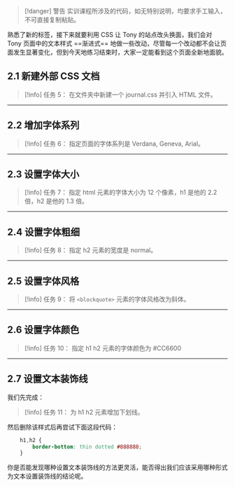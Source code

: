 >[!danger] 警告
> 实训课程所涉及的代码，如无特别说明，均要求手工输入，不可直接复制粘贴。

熟悉了新的标签，接下来就要利用 CSS 让 Tony 的站点改头换面，我们会对 Tony 页面中的文本样式 ==渐进式== 地做一些改动，尽管每一个改动都不会让页面发生显著变化，但到今天地练习结束时，大家一定能看到这个页面全新地面貌。

## 2.1 新建外部 CSS 文档

>[!info] 任务 5：
>  在文件夹中新建一个 journal.css 并引入 HTML 文件。

___
## 2.2 增加字体系列

>[!info] 任务 6：
>  指定页面的字体系列是 Verdana, Geneva, Arial。
___
## 2.3 设置字体大小

>[!info] 任务 7：
>  指定 html 元素的字体大小为 12 个像素，h1 是他的 2.2 倍，h2 是他的 1.3 倍。

___
## 2.4 设置字体粗细

>[!info] 任务 8：
>  指定 h2 元素的宽度是 normal。

---
## 2.5 设置字体风格

>[!info] 任务 9：
>  将 `<blockquote>` 元素的字体风格改为斜体。

---
## 2.6 设置字体颜色

>[!info] 任务 10：
>  指定 h1 h2 元素的字体颜色为 #CC6600 

___
## 2.7 设置文本装饰线

我们先完成：

>[!info] 任务 11：
>  为 h1 h2 元素增加下划线。

然后删除该样式后再尝试下面这段代码：

```css
	h1,h2 {
		border-bottom: thin dotted #888888;
	}
```

你是否能发现哪种设置文本装饰线的方法更灵活，能否得出我们应该采用哪种形式为文本设置装饰线的结论呢。